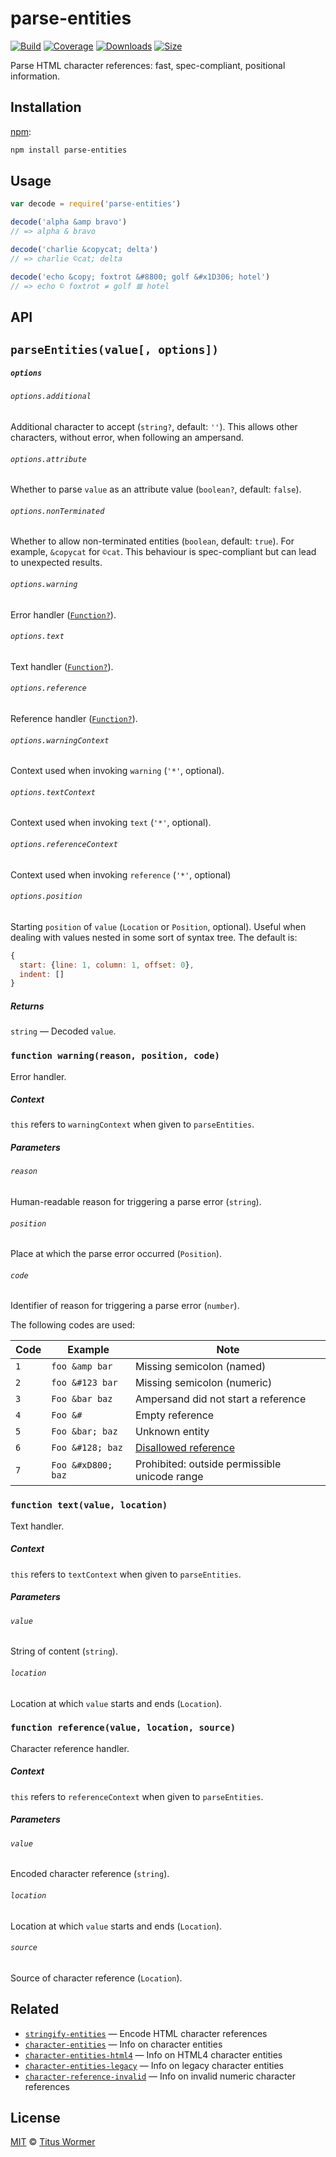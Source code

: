 # parse-entities

[![Build][build-badge]][build]
[![Coverage][coverage-badge]][coverage]
[![Downloads][downloads-badge]][downloads]
[![Size][size-badge]][size]

Parse HTML character references: fast, spec-compliant, positional
information.

## Installation

[npm][]:

```bash
npm install parse-entities
```

## Usage

```js
var decode = require('parse-entities')

decode('alpha &amp bravo')
// => alpha & bravo

decode('charlie &copycat; delta')
// => charlie ©cat; delta

decode('echo &copy; foxtrot &#8800; golf &#x1D306; hotel')
// => echo © foxtrot ≠ golf 𝌆 hotel
```

## API

## `parseEntities(value[, options])`

##### `options`

###### `options.additional`

Additional character to accept (`string?`, default: `''`).
This allows other characters, without error, when following an ampersand.

###### `options.attribute`

Whether to parse `value` as an attribute value (`boolean?`, default:
`false`).

###### `options.nonTerminated`

Whether to allow non-terminated entities (`boolean`, default: `true`).
For example, `&copycat` for `©cat`.  This behaviour is spec-compliant but
can lead to unexpected results.

###### `options.warning`

Error handler ([`Function?`][warning]).

###### `options.text`

Text handler ([`Function?`][text]).

###### `options.reference`

Reference handler ([`Function?`][reference]).

###### `options.warningContext`

Context used when invoking `warning` (`'*'`, optional).

###### `options.textContext`

Context used when invoking `text` (`'*'`, optional).

###### `options.referenceContext`

Context used when invoking `reference` (`'*'`, optional)

###### `options.position`

Starting `position` of `value` (`Location` or `Position`, optional).  Useful
when dealing with values nested in some sort of syntax tree.  The default is:

```js
{
  start: {line: 1, column: 1, offset: 0},
  indent: []
}
```

##### Returns

`string` — Decoded `value`.

### `function warning(reason, position, code)`

Error handler.

##### Context

`this` refers to `warningContext` when given to `parseEntities`.

##### Parameters

###### `reason`

Human-readable reason for triggering a parse error (`string`).

###### `position`

Place at which the parse error occurred (`Position`).

###### `code`

Identifier of reason for triggering a parse error (`number`).

The following codes are used:

| Code | Example            | Note                                          |
| ---- | ------------------ | --------------------------------------------- |
| `1`  | `foo &amp bar`     | Missing semicolon (named)                     |
| `2`  | `foo &#123 bar`    | Missing semicolon (numeric)                   |
| `3`  | `Foo &bar baz`     | Ampersand did not start a reference           |
| `4`  | `Foo &#`           | Empty reference                               |
| `5`  | `Foo &bar; baz`    | Unknown entity                                |
| `6`  | `Foo &#128; baz`   | [Disallowed reference][invalid]               |
| `7`  | `Foo &#xD800; baz` | Prohibited: outside permissible unicode range |

### `function text(value, location)`

Text handler.

##### Context

`this` refers to `textContext` when given to `parseEntities`.

##### Parameters

###### `value`

String of content (`string`).

###### `location`

Location at which `value` starts and ends (`Location`).

### `function reference(value, location, source)`

Character reference handler.

##### Context

`this` refers to `referenceContext` when given to `parseEntities`.

##### Parameters

###### `value`

Encoded character reference (`string`).

###### `location`

Location at which `value` starts and ends (`Location`).

###### `source`

Source of character reference (`Location`).

## Related

*   [`stringify-entities`](https://github.com/wooorm/stringify-entities)
    — Encode HTML character references
*   [`character-entities`](https://github.com/wooorm/character-entities)
    — Info on character entities
*   [`character-entities-html4`](https://github.com/wooorm/character-entities-html4)
    — Info on HTML4 character entities
*   [`character-entities-legacy`](https://github.com/wooorm/character-entities-legacy)
    — Info on legacy character entities
*   [`character-reference-invalid`](https://github.com/wooorm/character-reference-invalid)
    — Info on invalid numeric character references

## License

[MIT][license] © [Titus Wormer][author]

<!-- Definitions -->

[build-badge]: https://img.shields.io/travis/wooorm/parse-entities.svg

[build]: https://travis-ci.org/wooorm/parse-entities

[coverage-badge]: https://img.shields.io/codecov/c/github/wooorm/parse-entities.svg

[coverage]: https://codecov.io/github/wooorm/parse-entities

[downloads-badge]: https://img.shields.io/npm/dm/parse-entities.svg

[downloads]: https://www.npmjs.com/package/parse-entities

[size-badge]: https://img.shields.io/bundlephobia/minzip/parse-entities.svg

[size]: https://bundlephobia.com/result?p=parse-entities

[npm]: https://docs.npmjs.com/cli/install

[license]: license

[author]: https://wooorm.com

[warning]: #function-warningreason-position-code

[text]: #function-textvalue-location

[reference]: #function-referencevalue-location-source

[invalid]: https://github.com/wooorm/character-reference-invalid
